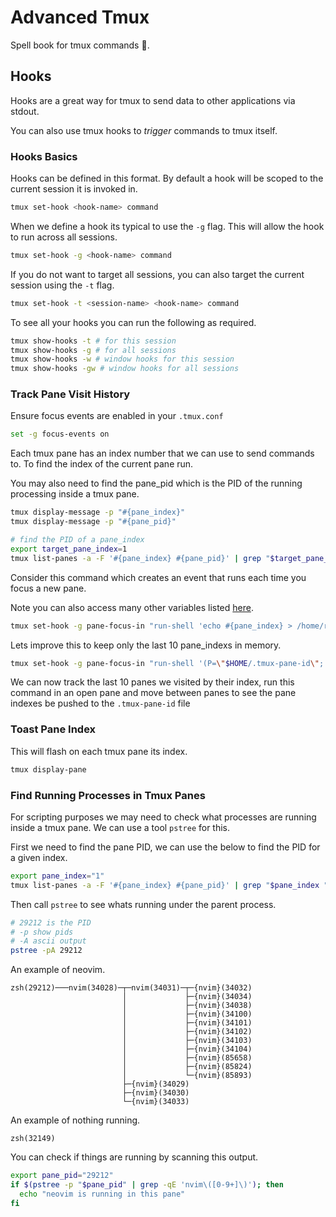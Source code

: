 # Advanced Tmux

Spell book for tmux commands 🧙.

## Hooks

Hooks are a great way for tmux to send data to other applications via stdout.

You can also use tmux hooks to *trigger* commands to tmux itself.

### Hooks Basics

Hooks can be defined in this format.
By default a hook will be scoped to the current session it is invoked in.

```bash
tmux set-hook <hook-name> command
```

When we define a hook its typical to use the `-g` flag.
This will allow the hook to run across all sessions.

```bash
tmux set-hook -g <hook-name> command
```

If you do not want to target all sessions,
you can also target the current session using the `-t` flag.

```bash
tmux set-hook -t <session-name> <hook-name> command
```

To see all your hooks you can run the following as required.

```bash
tmux show-hooks -t # for this session
tmux show-hooks -g # for all sessions
tmux show-hooks -w # window hooks for this session
tmux show-hooks -gw # window hooks for all sessions
```

### Track Pane Visit History

Ensure focus events are enabled in your `.tmux.conf`

```bash
set -g focus-events on
```

Each tmux pane has an index number that we can use to send commands to.
To find the index of the current pane run.

You may also need to find the pane_pid which
is the PID of the running processing inside a tmux pane.

```bash
tmux display-message -p "#{pane_index}"
tmux display-message -p "#{pane_pid}"

# find the PID of a pane_index
export target_pane_index=1
tmux list-panes -a -F '#{pane_index} #{pane_pid}' | grep "$target_pane_index " | cut -d ' ' -f2 
```

Consider this command which creates an event that runs each time you focus a new pane.

Note you can also access many other variables listed [here](https://www.man7.org/linux/man-pages/man1/tmux.1.html).

```bash
tmux set-hook -g pane-focus-in "run-shell 'echo #{pane_index} > /home/roland/.tmux-pane-id'"
```

Lets improve this to keep only the last 10 pane_indexs in memory.

```bash
tmux set-hook -g pane-focus-in "run-shell '(P=\"$HOME/.tmux-pane-id\"; echo #{pane_index} >> \$P && tail -n 10 \$P > \$P.tmp && mv \$P.tmp \$P)'"
```

We can now track the last 10 panes we visited by their index, run this command in an open pane
and move between panes to see the pane indexes be pushed to the `.tmux-pane-id` file

### Toast Pane Index

This will flash on each tmux pane its index.

```bash
tmux display-pane
```

### Find Running Processes in Tmux Panes

For scripting purposes we may need to check what processes are running inside a tmux pane.
We can use a tool `pstree` for this.

First we need to find the pane PID, we can use the below to find the PID for a given index.

```bash
export pane_index="1"
tmux list-panes -a -F '#{pane_index} #{pane_pid}' | grep "$pane_index " | cut -d' ' -f 2
```

Then call `pstree` to see whats running under the parent process.

```bash
# 29212 is the PID
# -p show pids
# -A ascii output
pstree -pA 29212
```

An example of neovim.

```none
zsh(29212)───nvim(34028)─┬─nvim(34031)─┬─{nvim}(34032)
                         │             ├─{nvim}(34034)
                         │             ├─{nvim}(34038)
                         │             ├─{nvim}(34100)
                         │             ├─{nvim}(34101)
                         │             ├─{nvim}(34102)
                         │             ├─{nvim}(34103)
                         │             ├─{nvim}(34104)
                         │             ├─{nvim}(85658)
                         │             ├─{nvim}(85824)
                         │             └─{nvim}(85893)
                         ├─{nvim}(34029)
                         ├─{nvim}(34030)
                         └─{nvim}(34033)
```

An example of nothing running.

```none
zsh(32149)
```

You can check if things are running by scanning this output.

```bash
export pane_pid="29212"
if $(pstree -p "$pane_pid" | grep -qE 'nvim\([0-9+]\)'); then
  echo "neovim is running in this pane"
fi
```
